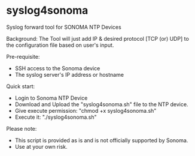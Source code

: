 # syslog4sonoma
Syslog forward tool for SONOMA NTP Devices

Background:
The Tool will just add IP & desired protocol [TCP (or) UDP] to the configuration file based on user's input.

Pre-requisite:
- SSH access to the Sonoma device
- The syslog server's IP address or hostname

Quick start:
- Login to Sonoma NTP Device
- Download and Upload the "syslog4sonoma.sh" file to the NTP device.
- Give execute permission: "chmod +x syslog4sonoma.sh"
- Execute it: "./syslog4sonoma.sh"

Please note:
- This script is provided as is and is not officially supported by Sonoma.
- Use at your own risk.
